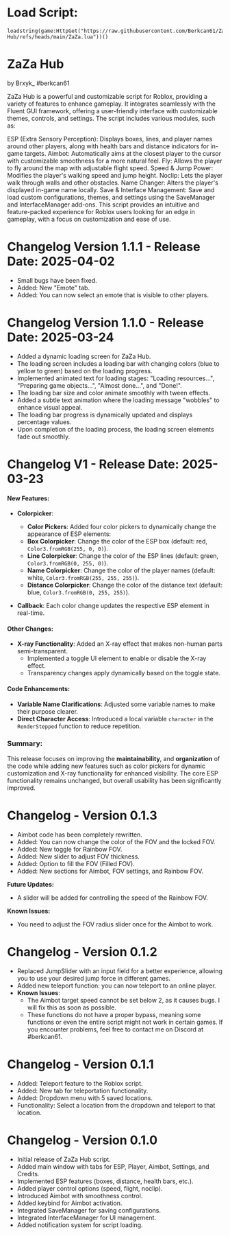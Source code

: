 # Load Script:

```
loadstring(game:HttpGet("https://raw.githubusercontent.com/Berkcan61/ZaZa-Hub/refs/heads/main/ZaZa.lua"))()
```

# ZaZa Hub

by Brxyk_ #berkcan61

ZaZa Hub is a powerful and customizable script for Roblox, providing a variety of features to enhance gameplay. It integrates seamlessly with the Fluent GUI framework, offering a user-friendly interface with customizable themes, controls, and settings. The script includes various modules, such as:

ESP (Extra Sensory Perception): Displays boxes, lines, and player names around other players, along with health bars and distance indicators for in-game targets. Aimbot: Automatically aims at the closest player to the cursor with customizable smoothness for a more natural feel. Fly: Allows the player to fly around the map with adjustable flight speed. Speed & Jump Power: Modifies the player's walking speed and jump height. Noclip: Lets the player walk through walls and other obstacles. Name Changer: Alters the player's displayed in-game name locally. Save & Interface Management: Save and load custom configurations, themes, and settings using the SaveManager and InterfaceManager add-ons. This script provides an intuitive and feature-packed experience for Roblox users looking for an edge in gameplay, with a focus on customization and ease of use.

# Changelog Version 1.1.1  - Release Date: 2025-04-02

+ Small bugs have been fixed.  
+ Added: New "Emote" tab.  
+ Added: You can now select an emote that is visible to other players. 

# Changelog Version 1.1.0 - Release Date: 2025-03-24

- Added a dynamic loading screen for ZaZa Hub.
- The loading screen includes a loading bar with changing colors (blue to yellow to green) based on the loading progress.
- Implemented animated text for loading stages: "Loading resources...", "Preparing game objects...", "Almost done...", and "Done!".
- The loading bar size and color animate smoothly with tween effects.
- Added a subtle text animation where the loading message "wobbles" to enhance visual appeal.
- The loading bar progress is dynamically updated and displays percentage values.
- Upon completion of the loading process, the loading screen elements fade out smoothly.

# Changelog V1 - Release Date: 2025-03-23

#### **New Features:**
  + **Colorpicker**:
    + **Color Pickers**: Added four color pickers to dynamically change the appearance of ESP elements:
    + **Box Colorpicker**: Change the color of the ESP box (default: red, `Color3.fromRGB(255, 0, 0)`).
    + **Line Colorpicker**: Change the color of the ESP lines (default: green, `Color3.fromRGB(0, 255, 0)`).
    + **Name Colorpicker**: Change the color of the player names (default: white, `Color3.fromRGB(255, 255, 255)`).
    + **Distance Colorpicker**: Change the color of the distance text (default: blue, `Color3.fromRGB(0, 255, 255)`).
      
  + **Callback**: Each color change updates the respective ESP element in real-time.

#### **Other Changes:**
- **X-ray Functionality**: Added an X-ray effect that makes non-human parts semi-transparent.
  - Implemented a toggle UI element to enable or disable the X-ray effect.
  - Transparency changes apply dynamically based on the toggle state.

#### **Code Enhancements:**
- **Variable Name Clarifications**: Adjusted some variable names to make their purpose clearer.
- **Direct Character Access**: Introduced a local variable `character` in the `RenderStepped` function to reduce repetition.

### **Summary:**
This release focuses on improving the **maintainability**, and **organization** of the code while adding new features such as color pickers for dynamic customization and X-ray functionality for enhanced visibility. The core ESP functionality remains unchanged, but overall usability has been significantly improved.

# Changelog - Version 0.1.3

+ Aimbot code has been completely rewritten.
+ Added: You can now change the color of the FOV and the locked FOV.
+ Added: New toggle for Rainbow FOV.
+ Added: New slider to adjust FOV thickness.
+ Added: Option to fill the FOV (Filled FOV).
+ Added: New sections for Aimbot, FOV settings, and Rainbow FOV.

**Future Updates:**
- A slider will be added for controlling the speed of the Rainbow FOV.

**Known Issues:**
- You need to adjust the FOV radius slider once for the Aimbot to work.

# Changelog - Version 0.1.2

- Replaced JumpSlider with an input field for a better experience, allowing you to use your desired jump force in different games.
- Added new teleport function: you can now teleport to an online player.
- **Known Issues**:
  - The Aimbot target speed cannot be set below 2, as it causes bugs. I will fix this as soon as possible.
  - These functions do not have a proper bypass, meaning some functions or even the entire script might not work in certain games. If you encounter problems, feel free to contact me on Discord at #berkcan61.

# Changelog - Version 0.1.1

- Added: Teleport feature to the Roblox script.
- Added: New tab for teleportation functionality.
- Added: Dropdown menu with 5 saved locations.
- Functionality: Select a location from the dropdown and teleport to that location.

# Changelog - Version 0.1.0

- Initial release of ZaZa Hub script.
- Added main window with tabs for ESP, Player, Aimbot, Settings, and Credits.
- Implemented ESP features (boxes, distance, health bars, etc.).
- Added player control options (speed, flight, noclip).
- Introduced Aimbot with smoothness control.
- Added keybind for Aimbot activation.
- Integrated SaveManager for saving configurations.
- Integrated InterfaceManager for UI management.
- Added notification system for script loading.
